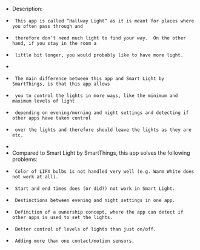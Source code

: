  *	Description:
 *		This app is called “Hallway Light” as it is meant for places where you often pass through and 
 *		therefore don’t need much light to find your way.  On the other hand, if you stay in the room a
 *		little bit longer, you would probably like to have more light.
 *		
 *		The main difference between this app and Smart Light by SmartThings, is that this app allows
 *		you to control the lights in more ways, like the minimum and maximum levels of light
 *		depending on evening/morning and night settings and detecting if other apps have taken control
 *		over the lights and therefore should leave the lights as they are etc.
 *
 *	Compared to Smart Light by SmartThings, this app solves the following problems:
 *		Color of LIFX bulbs is not handled very well (e.g. Warm White does not work at all).
 *		Start and end times does (or did?) not work in Smart Light.
 *		Destinctions between evening and night settings in one app.
 *		Definition of a ownership concept, where the app can detect if other apps is used to set the lights.
 *		Better control of levels of lights than just on/off.
 *		Adding more than one contact/motion sensors.
